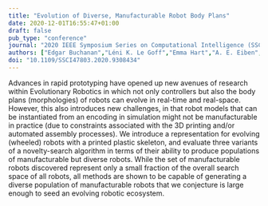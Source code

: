 ```yaml
---
title: "Evolution of Diverse, Manufacturable Robot Body Plans"
date: 2020-12-01T16:55:47+01:00
draft: false
pub_type: "conference"
journal: "2020 IEEE Symposium Series on Computational Intelligence (SSCI)"
authors: ["Edgar Buchanan","Léni K. Le Goff","Emma Hart","A. E. Eiben","Matteo De Carlo","Wei Li","Matthew F. Hale","Mike Angus","Robert Woolley","Alan F. Winfield","Jon Timmis","Andy M. Tyrrell"]
doi: "10.1109/SSCI47803.2020.9308434"
---
```


Advances in rapid prototyping have opened up new avenues of research within Evolutionary Robotics in which not only controllers but also the body plans (morphologies) of robots can evolve in real-time and real-space. However, this also introduces new challenges, in that robot models that can be instantiated from an encoding in simulation might not be manufacturable in practice (due to constraints associated with the 3D printing and/or automated assembly processes). We introduce a representation for evolving (wheeled) robots with a printed plastic skeleton, and evaluate three variants of a novelty-search algorithm in terms of their ability to produce populations of manufacturable but diverse robots. While the set of manufacturable robots discovered represent only a small fraction of the overall search space of all robots, all methods are shown to be capable of generating a diverse population of manufacturable robots that we conjecture is large enough to seed an evolving robotic ecosystem.
